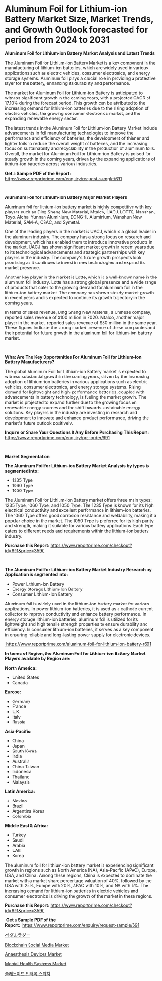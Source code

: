 <p><h1>Aluminum Foil for Lithium-ion Battery Market Size, Market Trends, and Growth Outlook forecasted for period from 2024 to 2031</h1></p><p><strong>Aluminum Foil for Lithium-ion Battery Market Analysis and Latest Trends</strong></p>
<p><p>The Aluminum Foil for Lithium-ion Battery Market is a key component in the manufacturing of lithium-ion batteries, which are widely used in various applications such as electric vehicles, consumer electronics, and energy storage systems. Aluminum foil plays a crucial role in providing a protective layer for the battery, enhancing its durability and performance.</p><p>The market for Aluminum Foil for Lithium-ion Battery is anticipated to witness significant growth in the coming years, with a projected CAGR of 17.10% during the forecast period. This growth can be attributed to the increasing demand for lithium-ion batteries due to the rising adoption of electric vehicles, the growing consumer electronics market, and the expanding renewable energy sector.</p><p>The latest trends in the Aluminum Foil for Lithium-ion Battery Market include advancements in foil manufacturing technologies to improve the performance and efficiency of batteries, the development of thinner and lighter foils to reduce the overall weight of batteries, and the increasing focus on sustainability and recyclability in the production of aluminum foils. Overall, the market for Aluminum Foil for Lithium-ion Battery is poised for steady growth in the coming years, driven by the expanding applications of lithium-ion batteries across various industries.</p></p>
<p><strong>Get a Sample PDF of the Report:&nbsp;</strong> <a href="https://www.reportprime.com/enquiry/request-sample/691">https://www.reportprime.com/enquiry/request-sample/691</a></p>
<p>&nbsp;</p>
<p><strong>Aluminum Foil for Lithium-ion Battery Major Market Players</strong></p>
<p><p>Aluminum foil for lithium-ion battery market is highly competitive with key players such as Ding Sheng New Material, Mtalco, UACJ, LOTTE, Nanshan, Toyo, Alcha, Yunnan Aluminium, DONG-IL Aluminium, Wanshun New Material, SAM-A, CSAC, and Symetal.</p><p>One of the leading players in the market is UACJ, which is a global leader in the aluminum industry. The company has a strong focus on research and development, which has enabled them to introduce innovative products in the market. UACJ has shown significant market growth in recent years due to its technological advancements and strategic partnerships with key players in the industry. The company's future growth prospects look promising as it continues to invest in new technologies and expand its market presence.</p><p>Another key player in the market is Lotte, which is a well-known name in the aluminum foil industry. Lotte has a strong global presence and a wide range of products that cater to the growing demand for aluminum foil in the lithium-ion battery market. The company has shown steady market growth in recent years and is expected to continue its growth trajectory in the coming years.</p><p>In terms of sales revenue, Ding Sheng New Material, a Chinese company, reported sales revenue of $100 million in 2020. Mtalco, another major player in the market, reported sales revenue of $80 million in the same year. These figures indicate the strong market presence of these companies and their potential for future growth in the aluminum foil for lithium-ion battery market.</p></p>
<p>&nbsp;</p>
<p><strong>What Are The Key Opportunities For Aluminum Foil for Lithium-ion Battery Manufacturers?</strong></p>
<p><p>The global Aluminum Foil for Lithium-ion Battery market is expected to witness substantial growth in the coming years, driven by the increasing adoption of lithium-ion batteries in various applications such as electric vehicles, consumer electronics, and energy storage systems. Rising demand for lightweight and high-performance batteries, coupled with advancements in battery technology, is fueling the market growth. The market is projected to expand further due to the growing focus on renewable energy sources and the shift towards sustainable energy solutions. Key players in the industry are investing in research and development to innovate and enhance product performance, driving the market's future outlook positively.</p></p>
<p><strong>Inquire or Share Your Questions If Any Before Purchasing This Report:</strong> <a href="https://www.reportprime.com/enquiry/pre-order/691">https://www.reportprime.com/enquiry/pre-order/691</a></p>
<p>&nbsp;</p>
<p><strong>Market Segmentation</strong></p>
<p><strong>The Aluminum Foil for Lithium-ion Battery Market Analysis by types is segmented into:</strong></p>
<p><ul><li>1235 Type</li><li>1060 Type</li><li>1050 Type</li></ul></p>
<p><p>The Aluminum Foil for Lithium-ion Battery market offers three main types: 1235 Type, 1060 Type, and 1050 Type. The 1235 Type is known for its high electrical conductivity and excellent performance in lithium-ion batteries. The 1060 Type offers good corrosion resistance and weldability, making it a popular choice in the market. The 1050 Type is preferred for its high purity and strength, making it suitable for various battery applications. Each type caters to different needs and requirements within the lithium-ion battery industry.</p></p>
<p><strong>Purchase this Report:&nbsp;</strong><a href="https://www.reportprime.com/checkout?id=691&price=3590">https://www.reportprime.com/checkout?id=691&price=3590</a></p>
<p>&nbsp;</p>
<p><strong>The Aluminum Foil for Lithium-ion Battery Market Industry Research by Application is segmented into:</strong></p>
<p><ul><li>Power Lithium-Ion Battery</li><li>Energy Storage Lithium-Ion Battery</li><li>Consumer Lithium-Ion Battery</li></ul></p>
<p><p>Aluminum foil is widely used in the lithium-ion battery market for various applications. In power lithium-ion batteries, it is used as a cathode current collector to improve conductivity and enhance battery performance. In energy storage lithium-ion batteries, aluminum foil is utilized for its lightweight and high tensile strength properties to ensure durability and efficiency. In consumer lithium-ion batteries, it serves as a key component in ensuring reliable and long-lasting power supply for electronic devices.</p></p>
<p><a href="https://www.reportprime.com/aluminum-foil-for-lithium-ion-battery-r691">&nbsp;https://www.reportprime.com/aluminum-foil-for-lithium-ion-battery-r691</a></p>
<p><strong>In terms of Region, the Aluminum Foil for Lithium-ion Battery Market Players available by Region are:</strong></p>
<p>
    <p> <strong> North America: </strong>
        <ul>
            <li>United States</li>
            <li>Canada</li>
        </ul>
        </p> 
    <p> <strong> Europe: </strong>
        <ul>
            <li>Germany</li>
            <li>France</li>
            <li>U.K.</li>
            <li>Italy</li>
            <li>Russia</li>
        </ul>
        </p> 
    <p> <strong> Asia-Pacific: </strong>
        <ul>
            <li>China</li>
            <li>Japan</li>
            <li>South Korea</li>
            <li>India</li>
            <li>Australia</li>
            <li>China Taiwan</li>
            <li>Indonesia</li>
            <li>Thailand</li>
            <li>Malaysia</li>
        </ul>
        </p> 
    <p> <strong> Latin America: </strong>
        <ul>
            <li>Mexico</li>
            <li>Brazil</li>
            <li>Argentina Korea</li>
            <li>Colombia</li>
        </ul>
        </p> 
    <p> <strong> Middle East & Africa: </strong>
        <ul>
            <li>Turkey</li>
            <li>Saudi</li>
            <li>Arabia</li>
            <li>UAE</li>
            <li>Korea</li>
        </ul>
    </p>
    </p>
<p><p>The aluminum foil for lithium-ion battery market is experiencing significant growth in regions such as North America (NA), Asia-Pacific (APAC), Europe, USA, and China. Among these regions, China is expected to dominate the market with a market share percentage valuation of 40%, followed by the USA with 25%, Europe with 20%, APAC with 10%, and NA with 5%. The increasing demand for lithium-ion batteries in electric vehicles and consumer electronics is driving the growth of the market in these regions.</p></p>
<p><strong>Purchase this Report: </strong><a href="https://www.reportprime.com/checkout?id=691&price=3590">https://www.reportprime.com/checkout?id=691&price=3590</a></p>
<p>&nbsp;<strong>Get a Sample PDF of the Report:&nbsp;&nbsp;</strong><a href="https://www.reportprime.com/enquiry/request-sample/691">https://www.reportprime.com/enquiry/request-sample/691</a></p>
<p><strong></strong></p>
<p><p><a href="https://medium.com/@josuehezog2023/2024%E5%B9%B4%E3%81%8B%E3%82%892031%E5%B9%B4%E3%81%BE%E3%81%A7%E3%81%AE%E6%9C%9F%E9%96%93%E3%81%AB%E3%81%8A%E3%81%91%E3%82%8B%E3%83%9A%E3%83%80%E3%83%AB%E3%83%A9%E3%83%80%E3%83%BC%E3%83%9E%E3%83%BC%E3%82%B1%E3%83%83%E3%83%88%E3%81%AE%E6%96%B0%E8%88%88%E3%83%88%E3%83%AC%E3%83%B3%E3%83%89%E3%81%A8%E5%B0%86%E6%9D%A5%E3%81%AE%E5%B1%95%E6%9C%9B-a4f3eed28fed">ペダルラダー</a></p><p><a href="https://issuu.com/reportprime-2/docs/blockchain-social-media-market-size-2030.pptx">Blockchain Social Media Market</a></p><p><a href="https://medium.com/@michael.parsons65654/anaesthesia-devices-market-share-size-trends-industry-analysis-report-by-application-875ebdb18f89">Anaesthesia Devices Market</a></p><p><a href="https://www.linkedin.com/pulse/mental-health-systems-market-forecast-global-trends-analysis-ni1ae">Mental Health Systems Market</a></p><p><a href="https://medium.com/@powerairdrop95/%EA%B8%80%EB%A1%9C%EB%B2%8C-%EC%86%94%EB%A0%88%EB%85%B8%EC%9D%B4%EB%93%9C-%EC%9D%B8%ED%84%B0%EB%A1%9D-%EC%8A%A4%EC%9C%84%EC%B9%98-%EC%8B%9C%EC%9E%A5-%EC%A0%9C%ED%92%88-%EC%9C%A0%ED%98%95-%EC%9D%91%EC%9A%A9-%EB%B6%84%EC%95%BC-%EC%A7%80%EC%97%AD-%EB%B0%8F-%EA%B8%B0%EC%97%85%EB%B3%84-%EC%82%B0%EC%97%85-%EC%84%B8%EB%B6%84%ED%99%94-%EC%A0%84%EB%A7%9D-%EC%8B%9C%EC%9E%A5-%ED%8F%89%EA%B0%80-%EA%B2%BD%EC%9F%81-%EC%83%81%ED%99%A9-%ED%8A%B8%EB%A0%8C%EB%93%9C-%EB%B0%8F-%EC%98%88%EC%B8%A1-2024-2031-8420af82df1e">솔레노이드 인터록 스위치</a></p></p>